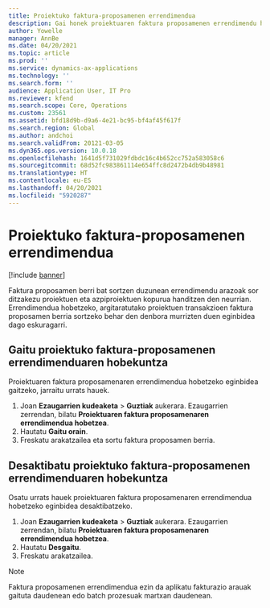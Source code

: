 ```yaml
---
title: Proiektuko faktura-proposamenen errendimendua
description: Gai honek proiektuaren faktura proposamenen errendimendu hobekuntzei buruzko informazioa eskaintzen du.
author: Yowelle
manager: AnnBe
ms.date: 04/20/2021
ms.topic: article
ms.prod: ''
ms.service: dynamics-ax-applications
ms.technology: ''
ms.search.form: ''
audience: Application User, IT Pro
ms.reviewer: kfend
ms.search.scope: Core, Operations
ms.custom: 23561
ms.assetid: bfd18d9b-d9a6-4e21-bc95-bf4af45f617f
ms.search.region: Global
ms.author: andchoi
ms.search.validFrom: 20121-03-05
ms.dyn365.ops.version: 10.0.18
ms.openlocfilehash: 1641d5f731029fdbdc16c4b652cc752a583058c6
ms.sourcegitcommit: 68d52fc983861114e654ffc8d2472b4db9b48981
ms.translationtype: HT
ms.contentlocale: eu-ES
ms.lasthandoff: 04/20/2021
ms.locfileid: "5920287"
---
```

# <a name="project-invoice-proposal-performance"></a>Proiektuko faktura-proposamenen errendimendua

[!include [banner](../includes/banner.md)]

Faktura proposamen berri bat sortzen duzunean errendimendu arazoak sor ditzakezu proiektuen eta azpiproiektuen kopurua handitzen den neurrian. Errendimendua hobetzeko, argitaratutako proiektuen transakzioen faktura proposamen berria sortzeko behar den denbora murrizten duen eginbidea dago eskuragarri.

## <a name="enable-project-invoice-proposal-performance-enhancement"></a>Gaitu proiektuko faktura-proposamenen errendimenduaren hobekuntza
Proiektuaren faktura proposamenaren errendimendua hobetzeko eginbidea gaitzeko, jarraitu urrats hauek.

1.  Joan **Ezaugarrien kudeaketa** > **Guztiak** aukerara. Ezaugarrien zerrendan, bilatu **Proiektuaren faktura proposamenaren errendimendua hobetzea**.
2.  Hautatu **Gaitu orain**.
3.  Freskatu arakatzailea eta sortu faktura proposamen berria.

## <a name="turn-off-project-invoice-proposal-performance-enhancement"></a>Desaktibatu proiektuko faktura-proposamenen errendimenduaren hobekuntza
Osatu urrats hauek proiektuaren faktura proposamenaren errendimendua hobetzeko eginbidea desaktibatzeko.

1.  Joan **Ezaugarrien kudeaketa** > **Guztiak** aukerara. Ezaugarrien zerrendan, bilatu **Proiektuaren faktura proposamenaren errendimendua hobetzea**.
2.  Hautatu **Desgaitu**.
3.  Freskatu arakatzailea.

> [!NOTE]
> Faktura proposamenen errendimendua ezin da aplikatu fakturazio arauak gaituta daudenean edo batch prozesuak martxan daudenean.
